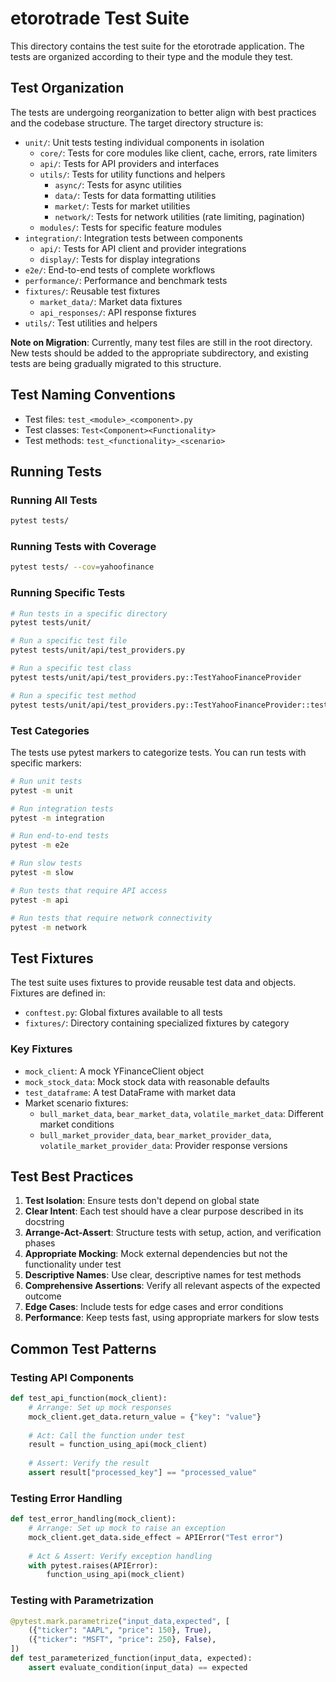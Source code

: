 # etorotrade Test Suite

This directory contains the test suite for the etorotrade application. The tests are organized according to their type and the module they test.

## Test Organization

The tests are undergoing reorganization to better align with best practices and the codebase structure. The target directory structure is:

- `unit/`: Unit tests testing individual components in isolation
  - `core/`: Tests for core modules like client, cache, errors, rate limiters
  - `api/`: Tests for API providers and interfaces
  - `utils/`: Tests for utility functions and helpers
    - `async/`: Tests for async utilities
    - `data/`: Tests for data formatting utilities
    - `market/`: Tests for market utilities
    - `network/`: Tests for network utilities (rate limiting, pagination)
  - `modules/`: Tests for specific feature modules
- `integration/`: Integration tests between components
  - `api/`: Tests for API client and provider integrations
  - `display/`: Tests for display integrations
- `e2e/`: End-to-end tests of complete workflows
- `performance/`: Performance and benchmark tests
- `fixtures/`: Reusable test fixtures
  - `market_data/`: Market data fixtures
  - `api_responses/`: API response fixtures
- `utils/`: Test utilities and helpers

**Note on Migration**: Currently, many test files are still in the root directory. New tests should be added to the appropriate subdirectory, and existing tests are being gradually migrated to this structure.

## Test Naming Conventions

- Test files: `test_<module>_<component>.py`
- Test classes: `Test<Component><Functionality>`
- Test methods: `test_<functionality>_<scenario>`

## Running Tests

### Running All Tests

```bash
pytest tests/
```

### Running Tests with Coverage

```bash
pytest tests/ --cov=yahoofinance
```

### Running Specific Tests

```bash
# Run tests in a specific directory
pytest tests/unit/

# Run a specific test file
pytest tests/unit/api/test_providers.py

# Run a specific test class
pytest tests/unit/api/test_providers.py::TestYahooFinanceProvider

# Run a specific test method
pytest tests/unit/api/test_providers.py::TestYahooFinanceProvider::test_get_ticker_info
```

### Test Categories

The tests use pytest markers to categorize tests. You can run tests with specific markers:

```bash
# Run unit tests
pytest -m unit

# Run integration tests
pytest -m integration

# Run end-to-end tests
pytest -m e2e

# Run slow tests
pytest -m slow

# Run tests that require API access
pytest -m api

# Run tests that require network connectivity
pytest -m network
```

## Test Fixtures

The test suite uses fixtures to provide reusable test data and objects. Fixtures are defined in:

- `conftest.py`: Global fixtures available to all tests
- `fixtures/`: Directory containing specialized fixtures by category

### Key Fixtures

- `mock_client`: A mock YFinanceClient object
- `mock_stock_data`: Mock stock data with reasonable defaults
- `test_dataframe`: A test DataFrame with market data
- Market scenario fixtures:
  - `bull_market_data`, `bear_market_data`, `volatile_market_data`: Different market conditions
  - `bull_market_provider_data`, `bear_market_provider_data`, `volatile_market_provider_data`: Provider response versions

## Test Best Practices

1. **Test Isolation**: Ensure tests don't depend on global state
2. **Clear Intent**: Each test should have a clear purpose described in its docstring
3. **Arrange-Act-Assert**: Structure tests with setup, action, and verification phases
4. **Appropriate Mocking**: Mock external dependencies but not the functionality under test
5. **Descriptive Names**: Use clear, descriptive names for test methods
6. **Comprehensive Assertions**: Verify all relevant aspects of the expected outcome
7. **Edge Cases**: Include tests for edge cases and error conditions
8. **Performance**: Keep tests fast, using appropriate markers for slow tests

## Common Test Patterns

### Testing API Components

```python
def test_api_function(mock_client):
    # Arrange: Set up mock responses
    mock_client.get_data.return_value = {"key": "value"}
    
    # Act: Call the function under test
    result = function_using_api(mock_client)
    
    # Assert: Verify the result
    assert result["processed_key"] == "processed_value"
```

### Testing Error Handling

```python
def test_error_handling(mock_client):
    # Arrange: Set up mock to raise an exception
    mock_client.get_data.side_effect = APIError("Test error")
    
    # Act & Assert: Verify exception handling
    with pytest.raises(APIError):
        function_using_api(mock_client)
```

### Testing with Parametrization

```python
@pytest.mark.parametrize("input_data,expected", [
    ({"ticker": "AAPL", "price": 150}, True),
    ({"ticker": "MSFT", "price": 250}, False),
])
def test_parameterized_function(input_data, expected):
    assert evaluate_condition(input_data) == expected
```
